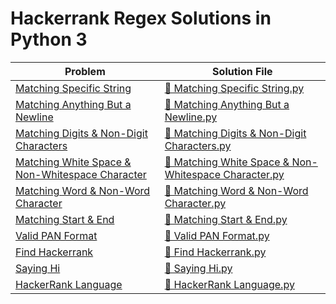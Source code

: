 # Hackerrank Regex Solutions in Python 3

| Problem | Solution File |
| ----------- | ----------- |
| [Matching Specific String](https://www.hackerrank.com/challenges/matching-specific-string/problem) | [📄 Matching Specific String.py](https://github.com/kaili-chen/snippets/blob/main/hackerrank/Regex/Matching%20Specific%20String.py) |
| [Matching Anything But a Newline](https://www.hackerrank.com/challenges/matching-anything-but-new-line/problem) | [📄 Matching Anything But a Newline.py](https://github.com/kaili-chen/snippets/blob/main/hackerrank/Regex/Matching%20Anything%20But%20a%20Newline.py) |
| [Matching Digits & Non-Digit Characters](https://www.hackerrank.com/challenges/matching-digits-non-digit-character/problem) | [📄 Matching Digits & Non-Digit Characters.py](https://github.com/kaili-chen/snippets/blob/main/hackerrank/Regex/Matching%20Digits%20%26%20Non-Digit%20Characters.py) |
| [Matching White Space & Non-Whitespace Character](https://www.hackerrank.com/challenges/matching-whitespace-non-whitespace-character/problem) | [📄 Matching White Space & Non-Whitespace Character.py](https://github.com/kaili-chen/snippets/blob/main/hackerrank/Regex/Matching%20White%20Space%20%26%20Non-Whitespace%20Character.py) |
| [Matching Word & Non-Word Character](https://www.hackerrank.com/challenges/matching-word-non-word/problem) | [📄 Matching Word & Non-Word Character.py](https://github.com/kaili-chen/snippets/blob/main/hackerrank/Regex/Matching%20Word%20%26%20Non-Word%20Character.py) |
| [Matching Start & End](https://www.hackerrank.com/challenges/matching-start-end/problem) | [📄 Matching Start & End.py](https://github.com/kaili-chen/snippets/blob/main/hackerrank/Regex/Matching%20Start%20%26%20End.py) |
| [Valid PAN Format](https://www.hackerrank.com/challenges/valid-pan-format/problem) | [📄 Valid PAN Format.py](https://github.com/kaili-chen/snippets/blob/main/hackerrank/Regex/Valid%20PAN%20Format.py) |
| [Find Hackerrank](https://www.hackerrank.com/challenges/find-hackerrank/problem) | [📄 Find Hackerrank.py](https://github.com/kaili-chen/snippets/blob/main/hackerrank/Regex/Find%20Hackerrank.py) |
| [Saying Hi](https://www.hackerrank.com/challenges/saying-hi/problem) | [📄 Saying Hi.py](https://github.com/kaili-chen/snippets/blob/main/hackerrank/Regex/Saying%20Hi.py) |
| [HackerRank Language](https://www.hackerrank.com/challenges/hackerrank-language/problem) | [📄 HackerRank Language.py](https://github.com/kaili-chen/snippets/blob/main/hackerrank/Regex/HackerRank%20Language.py) |
